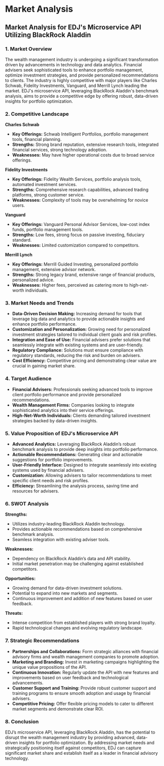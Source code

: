 # Market Analysis

## Market Analysis for EDJ's Microservice API Utilizing BlackRock Aladdin

### 1. Market Overview
The wealth management industry is undergoing a significant transformation driven by advancements in technology and data analytics. Financial advisers seek sophisticated tools to enhance portfolio management, optimize investment strategies, and provide personalized recommendations to clients. The industry is highly competitive with major players like Charles Schwab, Fidelity Investments, Vanguard, and Merrill Lynch leading the market. EDJ's microservice API, leveraging BlackRock Aladdin's benchmark analysis, aims to provide a competitive edge by offering robust, data-driven insights for portfolio optimization.

### 2. Competitive Landscape

**Charles Schwab**
- **Key Offerings:** Schwab Intelligent Portfolios, portfolio management tools, financial planning.
- **Strengths:** Strong brand reputation, extensive research tools, integrated financial services, strong technology adoption.
- **Weaknesses:** May have higher operational costs due to broad service offerings.

**Fidelity Investments**
- **Key Offerings:** Fidelity Wealth Services, portfolio analysis tools, automated investment services.
- **Strengths:** Comprehensive research capabilities, advanced trading platforms, strong customer service.
- **Weaknesses:** Complexity of tools may be overwhelming for novice users.

**Vanguard**
- **Key Offerings:** Vanguard Personal Advisor Services, low-cost index funds, portfolio management tools.
- **Strengths:** Low fees, strong focus on passive investing, fiduciary standard.
- **Weaknesses:** Limited customization compared to competitors.

**Merrill Lynch**
- **Key Offerings:** Merrill Guided Investing, personalized portfolio management, extensive advisor network.
- **Strengths:** Strong legacy brand, extensive range of financial products, personalized advice.
- **Weaknesses:** Higher fees, perceived as catering more to high-net-worth individuals.

### 3. Market Needs and Trends
- **Data-Driven Decision Making:** Increasing demand for tools that leverage big data and analytics to provide actionable insights and enhance portfolio performance.
- **Customization and Personalization:** Growing need for personalized investment strategies tailored to individual client goals and risk profiles.
- **Integration and Ease of Use:** Financial advisers prefer solutions that seamlessly integrate with existing systems and are user-friendly.
- **Regulatory Compliance:** Solutions must ensure compliance with regulatory standards, reducing the risk and burden on advisers.
- **Cost Efficiency:** Competitive pricing and demonstrating clear value are crucial in gaining market share.

### 4. Target Audience
- **Financial Advisers:** Professionals seeking advanced tools to improve client portfolio performance and provide personalized recommendations.
- **Wealth Management Firms:** Companies looking to integrate sophisticated analytics into their service offerings.
- **High-Net-Worth Individuals:** Clients demanding tailored investment strategies backed by data-driven insights.

### 5. Value Proposition of EDJ's Microservice API
- **Advanced Analytics:** Leveraging BlackRock Aladdin’s robust benchmark analysis to provide deep insights into portfolio performance.
- **Actionable Recommendations:** Generating clear and actionable suggestions for portfolio improvements.
- **User-Friendly Interface:** Designed to integrate seamlessly into existing systems used by financial advisers.
- **Customization:** Allowing advisers to tailor recommendations to meet specific client needs and risk profiles.
- **Efficiency:** Streamlining the analysis process, saving time and resources for advisers.

### 6. SWOT Analysis

**Strengths:**
- Utilizes industry-leading BlackRock Aladdin technology.
- Provides actionable recommendations based on comprehensive benchmark analysis.
- Seamless integration with existing adviser tools.

**Weaknesses:**
- Dependency on BlackRock Aladdin’s data and API stability.
- Initial market penetration may be challenging against established competitors.

**Opportunities:**
- Growing demand for data-driven investment solutions.
- Potential to expand into new markets and segments.
- Continuous improvement and addition of new features based on user feedback.

**Threats:**
- Intense competition from established players with strong brand loyalty.
- Rapid technological changes and evolving regulatory landscape.

### 7. Strategic Recommendations
- **Partnerships and Collaborations:** Form strategic alliances with financial advisory firms and wealth management companies to promote adoption.
- **Marketing and Branding:** Invest in marketing campaigns highlighting the unique value propositions of the API.
- **Continuous Innovation:** Regularly update the API with new features and improvements based on user feedback and technological advancements.
- **Customer Support and Training:** Provide robust customer support and training programs to ensure smooth adoption and usage by financial advisers.
- **Competitive Pricing:** Offer flexible pricing models to cater to different market segments and demonstrate clear ROI.

### 8. Conclusion
EDJ’s microservice API, leveraging BlackRock Aladdin, has the potential to disrupt the wealth management industry by providing advanced, data-driven insights for portfolio optimization. By addressing market needs and strategically positioning itself against competitors, EDJ can capture significant market share and establish itself as a leader in financial advisory technology.
